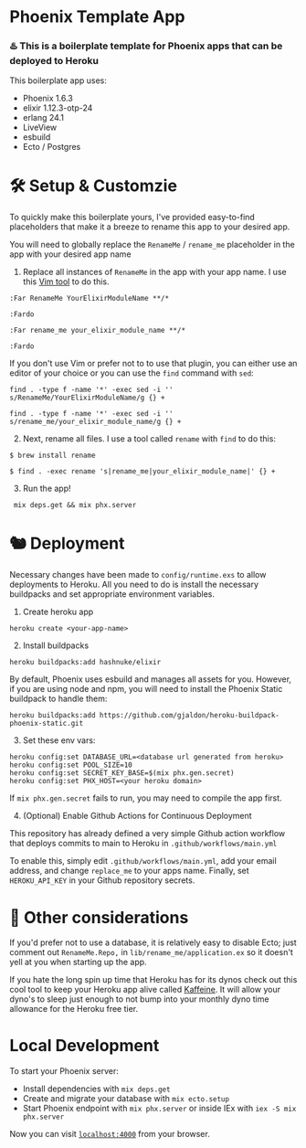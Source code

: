 # Phoenix Template App 

### ♨️  This is a boilerplate template for Phoenix apps that can be deployed to Heroku

This boilerplate app uses:

* Phoenix 1.6.3
* elixir 1.12.3-otp-24
* erlang 24.1
* LiveView
* esbuild
* Ecto / Postgres 

# 🛠  Setup & Customzie

To quickly make this boilerplate yours, I've provided easy-to-find placeholders that make it a breeze to rename this app to your desired app.

You will need to globally replace the `RenameMe` / `rename_me` placeholder in the app with your desired app name

1. Replace all instances of `RenameMe` in the app with your app name. I use
this [Vim tool](https://github.com/brooth/far.vim) to do this.

`:Far RenameMe YourElixirModuleName **/*`

`:Fardo`

`:Far rename_me your_elixir_module_name **/*`

`:Fardo`

If you don't use Vim or prefer not to to use that plugin, you can either use an
editor of your choice or you can use the `find` command with `sed`:

`find . -type f -name '*' -exec sed -i '' s/RenameMe/YourElixirModuleName/g {} +`

`find . -type f -name '*' -exec sed -i '' s/rename_me/your_elixir_module_name/g {} +`

2. Next, rename all files. I use a tool called `rename` with `find` to do this:

`$ brew install rename`

`$ find . -exec rename 's|rename_me|your_elixir_module_name|' {} +`

3. Run the app!

` mix deps.get && mix phx.server`

# 🐿  Deployment

Necessary changes have been made to `config/runtime.exs` to allow deployments to Heroku.
All you need to do is install the necessary buildpacks and set appropriate environment variables.

1. Create heroku app

`heroku create <your-app-name>`

2. Install buildpacks

`heroku buildpacks:add hashnuke/elixir`

By default, Phoenix uses esbuild and manages all assets for you. However, if you are using node and npm, you will need to install the Phoenix Static buildpack to handle them:

`heroku buildpacks:add https://github.com/gjaldon/heroku-buildpack-phoenix-static.git`

3. Set these env vars:

```
heroku config:set DATABASE_URL=<database url generated from heroku>
heroku config:set POOL_SIZE=10
heroku config:set SECRET_KEY_BASE=$(mix phx.gen.secret)
heroku config:set PHX_HOST=<your heroku domain>
```

If `mix phx.gen.secret` fails to run, you may need to compile the app first.

4. (Optional) Enable Github Actions for Continuous Deployment

This repository has already defined a very simple Github action workflow that
deploys commits to main to Heroku in `.github/workflows/main.yml`

To enable this, simply edit `.github/workflows/main.yml`, add your email address, and change `replace_me` to your apps name. Finally, set `HEROKU_API_KEY` in your Github repository secrets.

# 🔎 Other considerations

If you'd prefer not to use a database, it is relatively easy to disable Ecto; just comment out `RenameMe.Repo,` in `lib/rename_me/application.ex` so it doesn't yell at you when starting up the app.

If you hate the long spin up time that Heroku has for its dynos check out this
cool tool to keep your Heroku app alive called [Kaffeine](https://kaffeine.herokuapp.com/). It will allow your dyno's to sleep just enough to not bump into your monthly dyno time allowance for the Heroku free tier.

# Local Development

To start your Phoenix server:

  * Install dependencies with `mix deps.get`
  * Create and migrate your database with `mix ecto.setup`
  * Start Phoenix endpoint with `mix phx.server` or inside IEx with `iex -S mix phx.server`

Now you can visit [`localhost:4000`](http://localhost:4000) from your browser.
